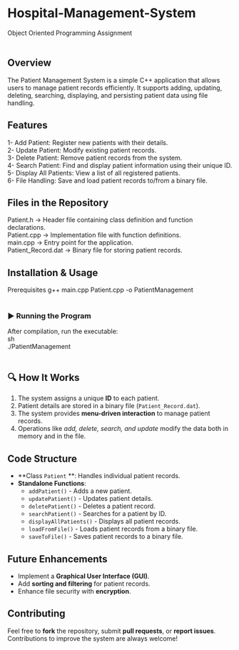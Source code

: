 # Hospital-Management-System
Object Oriented Programming Assignment <br><br>

## Overview <br>
The Patient Management System is a simple C++ application that allows users to manage patient records efficiently. It supports adding, updating, deleting, searching, displaying, and persisting patient data using file handling. <br>

## Features <br>
1- Add Patient: Register new patients with their details. <br>
2- Update Patient: Modify existing patient records. <br>
3- Delete Patient: Remove patient records from the system.<br>
4- Search Patient: Find and display patient information using their unique ID.<br>
5- Display All Patients: View a list of all registered patients.<br>
6- File Handling: Save and load patient records to/from a binary file.<br>

## Files in the Repository<br>
Patient.h → Header file containing class definition and function declarations.<br>
Patient.cpp → Implementation file with function definitions.<br>
main.cpp → Entry point for the application.<br>
Patient_Record.dat → Binary file for storing patient records.<br>

## Installation & Usage<br>
Prerequisites
  g++ main.cpp Patient.cpp -o PatientManagement  
<br>

### ▶️ Running the Program  <br>
After compilation, run the executable:  <br>
sh  
 ./PatientManagement  
 <br>

## 🔍 How It Works  <br>
1. The system assigns a unique **ID** to each patient.  <br>
2. Patient details are stored in a binary file (`Patient_Record.dat`).  <br>
3. The system provides **menu-driven interaction** to manage patient records.  <br>
4. Operations like *add, delete, search, and update* modify the data both in memory and in the file.  <br>

## Code Structure  <br>
- **Class `Patient` **: Handles individual patient records.  <br>
- **Standalone Functions**:  <br>
  -  `addPatient()` - Adds a new patient.  <br>
  - `updatePatient()` - Updates patient details.  <br>
  -  `deletePatient()` - Deletes a patient record.  <br>
  -  `searchPatient()` - Searches for a patient by ID.  <br>
  -  `displayAllPatients()` - Displays all patient records.  <br>
  -  `loadFromFile()` - Loads patient records from a binary file.  <br>
  -  `saveToFile()` - Saves patient records to a binary file.  <br>

##  Future Enhancements  <br>
-  Implement a **Graphical User Interface (GUI)**.  <br>
-  Add **sorting and filtering** for patient records.  <br>
-  Enhance file security with **encryption**.  <br>

## Contributing  <br>
Feel free to **fork** the repository, submit **pull requests**, or **report issues**. Contributions to improve the system are always welcome!  <br>

